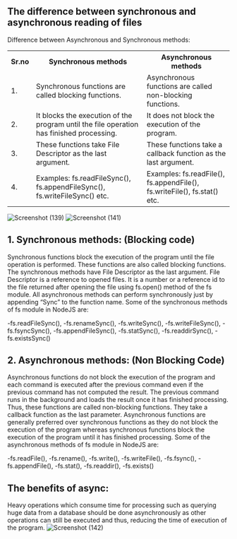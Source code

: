 
## The difference between synchronous and asynchronous reading of files

Difference between Asynchronous and Synchronous methods:

<table>
<tr>
  <th>
  Sr.no
  </th>
  <th>
   Synchronous methods
  </th>
  <th>
  Asynchronous methods
  </th>
</tr>
<tr>
  <td>1.</td>
  <td>Synchronous functions are called blocking functions.</td>
  <td>Asynchronous functions are called non-blocking functions.</td>
</tr>
<tr>
  <td>2.</td>
  <td>It blocks the execution of the program until the file operation has finished processing.</td>
  <td>It does not block the execution of the program.</td>
</tr>
<tr>
  <td>3.</td>
  <td>These functions take File Descriptor as the last argument.</td>
  <td>These functions take a callback function as the last argument.</td>
</tr>
<tr>
  <td>4.</td>
  <td>Examples: fs.readFileSync(), fs.appendFileSync(), fs.writeFileSync() etc.	</td>

  <td>Examples: fs.readFile(), fs.appendFile(), fs.writeFile(), fs.stat() etc. </td>
</tr>
</table>

![Screenshot (139)](https://user-images.githubusercontent.com/80479635/151710556-81513f14-fd76-46a3-bc36-c18274a20e34.png)
![Screenshot (141)](https://user-images.githubusercontent.com/80479635/151710526-407fc8b7-b6f7-43d0-9fda-7d6d5371d58d.png)

                                                      

## 1. Synchronous methods: (Blocking code)

Synchronous functions block the execution of the program until the file operation is performed. These functions are also called blocking functions. The synchronous methods have File Descriptor as the last argument. File Descriptor is a reference to opened files. It is a number or a reference id to the file returned after opening the file using fs.open() method of the fs module. All asynchronous methods can perform synchronously just by appending “Sync” to the function name. Some of the synchronous methods of fs module in NodeJS are:

-fs.readFileSync(),
-fs.renameSync(),
-fs.writeSync(),
-fs.writeFileSync(),
-fs.fsyncSync(),
-fs.appendFileSync(),
-fs.statSync(),
-fs.readdirSync(),
-fs.existsSync()

## 2. Asynchronous methods: (Non Blocking Code)

Asynchronous functions do not block the execution of the program and each command is executed after the previous command even if the previous command has not computed the result. The previous command runs in the background and loads the result once it has finished processing. Thus, these functions are called non-blocking functions. They take a callback function as the last parameter. Asynchronous functions are generally preferred over synchronous functions as they do not block the execution of the program whereas synchronous functions block the execution of the program until it has finished processing. Some of the asynchronous methods of fs module in NodeJS are:

-fs.readFile(),
-fs.rename(),
-fs.write(),
-fs.writeFile(),
-fs.fsync(),
-fs.appendFile(),
-fs.stat(),
-fs.readdir(),
-fs.exists()


## The benefits of async: 

Heavy operations which consume time for processing such as querying huge data from a database should be done asynchronously as other operations can still be executed and thus, reducing the time of execution of the program.
![Screenshot (142)](https://user-images.githubusercontent.com/80479635/151710410-65147139-07c6-49dd-8dba-954b8d219a0a.png)



